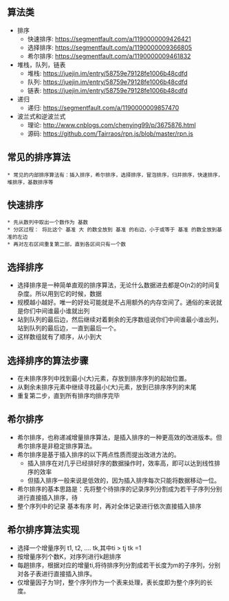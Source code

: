 ## 算法类
* 排序
	* 快速排序: https://segmentfault.com/a/1190000009426421
	* 选择排序: https://segmentfault.com/a/1190000009366805
	* 希尔排序: https://segmentfault.com/a/1190000009461832
* 堆栈，队列，链表
	* 堆栈: https://juejin.im/entry/58759e79128fe1006b48cdfd
	* 队列: https://juejin.im/entry/58759e79128fe1006b48cdfd
	* 链表: https://juejin.im/entry/58759e79128fe1006b48cdfd
* 递归
	* 递归: https://segmentfault.com/a/1190000009857470
* 波兰式和逆波兰式
	* 理论: http://www.cnblogs.com/chenying99/p/3675876.html
	* 源码: https://github.com/Tairraos/rpn.js/blob/master/rpn.js

## 常见的排序算法
	* 常见的内部排序算法有：插入排序，希尔排序，选择排序，冒泡排序，归并排序，快速排序，堆排序，基数排序等

## 快速排序
	* 先从数列中取出一个数作为 基数
	* 分区过程： 将比这个 基准 大 的数全放到 基准 的右边，小于或等于 基准 的数全放到基准的左边	
	* 再对左右区间重复第二部，直到各区间只有一个数

## 选择排序
* 选择排序是一种简单直观的排序算法，无论什么数据进去都是O(n2)的时间复杂度。所以用到它的时候，数据
* 规模越小越好。唯一的好处可能就是不占用额外的内存空间了。通俗的来说就是你们中间谁最小谁就出列
* 站到队列的最后边，然后继续对着剩余的无序数组说你们中间谁最小谁出列，站到队列的最后边，一直到最后一个。
* 这样数组就有了顺序，从小到大	

## 选择排序的算法步骤
* 在未排序序列中找到最小(大)元素，存放到排序序列的起始位置。
* 从剩余未排序元素中继续寻找最小(大)元素，放到已排序序列的末尾
* 重复第二步，直到所有排序均排序完毕

## 希尔排序
* 希尔排序，也称递减增量排序算法，是插入排序的一种更高效的改进版本。但希尔排序是非稳定排序算法。
* 希尔排序是基于插入排序的以下两点性质而提出改进方法的。
	* 插入排序在对几乎已经排好序的数据操作时，效率高，即可以达到线性排序的效率
	* 但插入排序一般来说是低效的，因为插入排序每次只能将数据移动一位。
* 希尔排序的基本思路是：先将整个待排序的记录序列分割成为若干子序列分别进行直接插入排序，待
* 整个序列中的记录 基本有序 时，再对全体记录进行依次直接插入排序	

## 希尔排序算法实现
* 选择一个增量序列 t1, t2, .... tk,其中ti > tj tk =1
* 按增量序列个数K，对序列进行k趟排序
* 每趟排序，根据对应的增量ti,将待排序列分割成若干长度为m的子序列，分别对各子表进行直接插入排序。
* 仅增量因子为1时，整个序列作为一个表来处理，表长度即为整个序列的长度。
